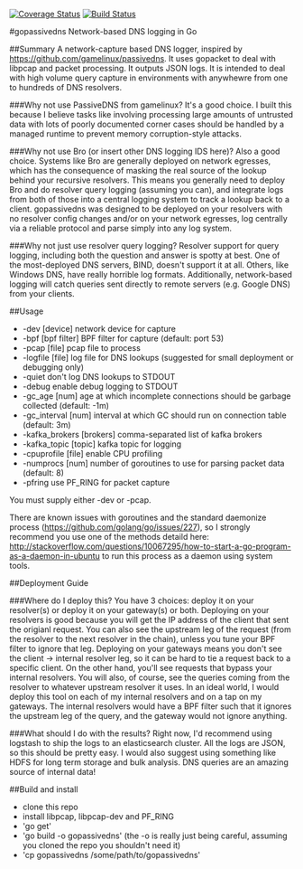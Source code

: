 
[![Coverage Status](https://coveralls.io/repos/github/Phillipmartin/gopassivedns/badge.svg?branch=master)](https://coveralls.io/github/Phillipmartin/gopassivedns?branch=master)
[![Build Status](https://travis-ci.org/Phillipmartin/gopassivedns.svg?branch=master)](https://travis-ci.org/Phillipmartin/gopassivedns)

#gopassivedns
Network-based DNS logging in Go

##Summary
A network-capture based DNS logger, inspired by https://github.com/gamelinux/passivedns.  It uses gopacket to deal with libpcap and packet processing.  It outputs JSON logs.  It is intended to deal with high volume query capture in environments with anywhewre from one to hundreds of DNS resolvers.

###Why not use PassiveDNS from gamelinux?
It's a good choice.  I built this because I believe tasks like involving processing large amounts of untrusted data with lots of poorly documented corner cases should be handled by a managed runtime to prevent memory corruption-style attacks.

###Why not use Bro (or insert other DNS logging IDS here)?
Also a good choice.  Systems like Bro are generally deployed on network egresses, which has the consequence of masking the real source of the lookup behind your recursive resolvers.  This means you generally need to deploy Bro and do resolver query logging (assuming you can), and integrate logs from both of those into a central logging system to track a lookup back to a client.  gopassivedns was designed to be deployed on your resolvers with no resolver config changes and/or on your network egresses, log centrally via a reliable protocol and parse simply into any log system.  

###Why not just use resolver query logging?
Resolver support for query logging, including both the question and answer is spotty at best.  One of the most-deployed DNS servers, BIND, doesn't support it at all.  Others, like Windows DNS, have really horrible log formats.  Additionally, network-based logging will catch queries sent directly to remote servers (e.g. Google DNS) from your clients.

##Usage

   * -dev [device]              network device for capture
   * -bpf [bpf filter]          BPF filter for capture (default: port 53)
   * -pcap [file]               pcap file to process
   * -logfile [file]            log file for DNS lookups (suggested for small deployment or debugging only)
   * -quiet                     don't log DNS lookups to STDOUT
   * -debug                     enable debug logging to STDOUT
   * -gc_age [num]              age at which incomplete connections should be garbage collected (default: -1m)
   * -gc_interval [num]         interval at which GC should run on connection table (default: 3m)
   * -kafka_brokers [brokers]   comma-separated list of kafka brokers
   * -kafka_topic [topic]       kafka topic for logging
   * -cpuprofile [file]         enable CPU profiling
   * -numprocs [num]            number of goroutines to use for parsing packet data (default: 8)
   * -pfring                    use PF_RING for packet capture

You must supply either -dev or -pcap.  

There are known issues with goroutines and the standard daemonize process (https://github.com/golang/go/issues/227), so I strongly recommend you use one of the methods detaild here: http://stackoverflow.com/questions/10067295/how-to-start-a-go-program-as-a-daemon-in-ubuntu to run this process as a daemon using system tools.

##Deployment Guide

###Where do I deploy this?
You have 3 choices: deploy it on your resolver(s) or deploy it on your gateway(s) or both.  Deploying on your resolvers is good because you will get the IP address of the client that sent the origianl request.  You can also see the upstream leg of the request (from the resolver to the next resolver in the chain), unless you tune your BPF filter to ignore that leg.  Deploying on your gateways means you don't see the client -> internal resolver leg, so it can be hard to tie a request back to a specific client.  On the other hand, you'll see requests that bypass your internal resolvers.  You will also, of course, see the queries coming from the resolver to whatever upstream resolver it uses.  In an ideal world, I would deploy this tool on each of my internal resolvers and on a tap on my gateways.  The internal resolvers would have a BPF filter such that it ignores the upstream leg of the query, and the gateway would not ignore anything.

###What should I do with the results?
Right now, I'd recommend using logstash to ship the logs to an elasticsearch cluster.  All the logs are JSON, so this should be pretty easy.  I would also suggest using something like HDFS for long term storage and bulk analysis.  DNS queries are an amazing source of internal data!

##Build and install
   * clone this repo
   * install libpcap, libpcap-dev and PF_RING
   * 'go get'
   * 'go build -o gopassivedns'  (the -o is really just being careful, assuming you cloned the repo you shouldn't need it)
   * 'cp gopassivedns /some/path/to/gopassivedns'

